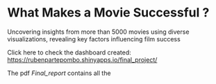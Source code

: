 # What Makes a Movie Successful ?
Uncovering insights from more than 5000 movies using diverse visualizations, revealing key factors influencing film success

Click here to check the dashboard created: https://rubenpartepombo.shinyapps.io/final_project/

The pdf *Final_report* contains all the 

